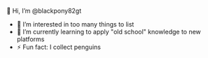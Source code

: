 👋 Hi, I’m @blackpony82gt
- 👀 I’m interested in too many things to list
- 🌱 I’m currently learning to apply "old school" knowledge to new platforms
- ⚡ Fun fact: I collect penguins 

<!---
blackpony82gt/blackpony82gt is a ✨ special ✨ repository because its `README.md` (this file) appears on your GitHub profile.
You can click the Preview link to take a look at your changes.
--->

